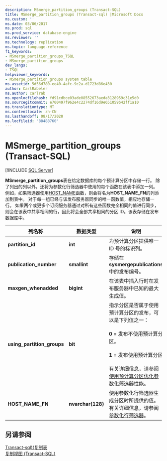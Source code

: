 ```yaml
---
description: MSmerge_partition_groups (Transact-SQL)
title: MSmerge_partition_groups (Transact-sql) |Microsoft Docs
ms.custom: ''
ms.date: 03/06/2017
ms.prod: sql
ms.prod_service: database-engine
ms.reviewer: ''
ms.technology: replication
ms.topic: language-reference
f1_keywords:
- MSmerge_partition_groups_TSQL
- MSmerge_partition_groups
dev_langs:
- TSQL
helpviewer_keywords:
- MSmerge_partition_groups system table
ms.assetid: 5d56d780-ee40-4afc-9c2a-d1723d86e430
author: CarlRabeler
ms.author: carlrab
ms.openlocfilehash: fd91cdbce03ade08552673aeda3128959c31e5d0
ms.sourcegitcommit: e700497f962e4c2274df16d9e651059b42ff1a10
ms.translationtype: MT
ms.contentlocale: zh-CN
ms.lasthandoff: 08/17/2020
ms.locfileid: "88488760"
---
```

# <a name="msmerge_partition_groups-transact-sql"></a>MSmerge_partition_groups (Transact-SQL)
[!INCLUDE [SQL Server](../../includes/applies-to-version/sqlserver.md)]

  **MSmerge_partition_groups**表在给定数据库的每个预计算分区中存储一行。 除了列出的列以外，还将为参数化行筛选器中使用的每个函数在该表中添加一列。 例如，如果筛选器使用[HOST_NAME](../../t-sql/functions/host-name-transact-sql.md)函数，则会将名为**HOST_NAME_FN**的列添加到表中。 对于每一组已经与该发布服务器同步的唯一函数值，相应地存储一行。 如果两个或更多个订阅服务器通过对所有这些函数完全相同的值进行同步，则会在该表中共享相同的行，因此将会全部共享相同的分区 ID。该表存储在发布数据库中。  
  
|列名称|数据类型|说明|  
|-----------------|---------------|-----------------|  
|**partition_id**|**int**|为预计算分区提供唯一 ID 号的标识列。|  
|**publication_number**|**smallint**|存储在 **sysmergepublications**中的发布编号。|  
|**maxgen_whenadded**|**bigint**|在该表中插入行时在发布服务器中已知的最大生成值。|  
|**using_partition_groups**|**bit**|指示分区是否属于使用预计算分区的发布，可以是下列值之一：<br /><br /> **0** = 发布不使用预计算分区。<br /><br /> **1** = 发布使用预计算分区<br /><br /> 有关详细信息，请参阅[使用预计算分区优化参数化筛选器性能](../../relational-databases/replication/merge/parameterized-filters-optimize-for-precomputed-partitions.md)。|  
|**HOST_NAME_FN**|**nvarchar(128)**|使用参数化行筛选器生成分区时所提供的值。 有关详细信息，请参阅 [参数化行筛选器](../../relational-databases/replication/merge/parameterized-filters-parameterized-row-filters.md)。|  
  
## <a name="see-also"></a>另请参阅  
 [Transact-sql&#41;&#40;复制表 ](../../relational-databases/system-tables/replication-tables-transact-sql.md)   
 [复制视图 (Transact-SQL)](../../relational-databases/system-views/replication-views-transact-sql.md)  
  
  

